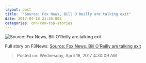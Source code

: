 ```yaml
---
layout: post
title:  "Source: Fox News, Bill O'Reilly are talking exit"
date: 2017-04-18 23:30:09Z
categories: cnn-com-top-stories
---
```


![Source: Fox News, Bill O'Reilly are talking exit](http://i2.cdn.turner.com/money/dam/assets/170403151333-bill-oreilly-seated-780x439.jpg)




Full story on F3News: [Source: Fox News, Bill O'Reilly are talking exit](http://www.f3nws.com/n/pZU3QJ)

> Posted on: Wednesday, April 19, 2017 4:30:09 AM
